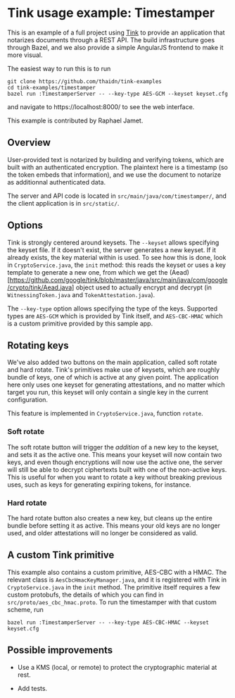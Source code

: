 # Tink usage example: Timestamper

This is an example of a full project using
[Tink](https://github.com/google/tink) to provide an application that notarizes
documents through a REST API. The build infrastructure goes through Bazel, and
we also provide a simple AngularJS frontend to make it more visual.

The easiest way to run this is to run

```shell
git clone https://github.com/thaidn/tink-examples
cd tink-examples/timestamper
bazel run :TimestamperServer -- --key-type AES-GCM --keyset keyset.cfg
```

and navigate to https://localhost:8000/ to see the web interface.

This example is contributed by Raphael Jamet.

## Overview

User-provided text is notarized by building and verifying tokens, which are
built with an authenticated encryption. The plaintext here is a timestamp (so
the token embeds that information), and we use the document to notarize as
additionnal authenticated data.

The server and API code is located in `src/main/java/com/timestamper/`, and the
client application is in `src/static/`.

## Options

Tink is strongly centered around keysets. The `--keyset` allows specifying the
keyset file. If it doesn't exist, the server generates a new keyset. If it
already exists, the key material within is used. To see how this is done, look
in `CryptoService.java`, the `init` method: this reads the keyset or uses a key
template to generate a new one, from which we get the
(Aead)[https://github.com/google/tink/blob/master/java/src/main/java/com/google/crypto/tink/Aead.java]
object used to actually encrypt and decrypt (in `WitnessingToken.java` and
`TokenAttestation.java`).

The `--key-type` option allows specifying the type of the keys. Supported types
are `AES-GCM` which is provided by Tink itself, and `AES-CBC-HMAC` which is a
custom primitive provided by this sample app.

## Rotating keys

We've also added two buttons on the main application, called soft rotate and
hard rotate. Tink's primitives make use of keysets, which are roughly bundle of
keys, one of which is active at any given point. The application here only uses
one keyset for generating attestations, and no matter which target you run, this
keyset will only contain a single key in the current configuration.

This feature is implemented in `CryptoService.java`, function `rotate`.

### Soft rotate

The soft rotate button will trigger the *addition* of a new key to the keyset,
and sets it as the active one. This means your keyset will now contain two keys,
and even though encryptions will now use the active one, the server will still
be able to decrypt ciphertexts built with one of the non-active keys. This is
useful for when you want to rotate a key without breaking previous uses, such as
keys for generating expiring tokens, for instance.

### Hard rotate

The hard rotate button also creates a new key, but cleans up the entire bundle
before setting it as active. This means your old keys are no longer used, and
older attestations will no longer be considered as valid.

## A custom Tink primitive

This example also contains a custom primitive, AES-CBC with a HMAC. The relevant
class is `AesCbcHmacKeyManager.java`, and it is registered with Tink in
`CryptoService.java` in the `init` method. The primitive itself requires a few
custom protobufs, the details of which you can find in
`src/proto/aes_cbc_hmac.proto`. To run the timestamper with that custom scheme,
run

```shell
bazel run :TimestamperServer -- --key-type AES-CBC-HMAC --keyset keyset.cfg
```

## Possible improvements

*   Use a KMS (local, or remote) to protect the cryptographic material at rest.

*   Add tests.

